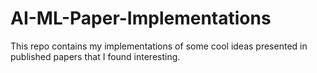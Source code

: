 # AI-ML-Paper-Implementations

This repo contains my implementations of some cool ideas presented in published papers that I found interesting.
